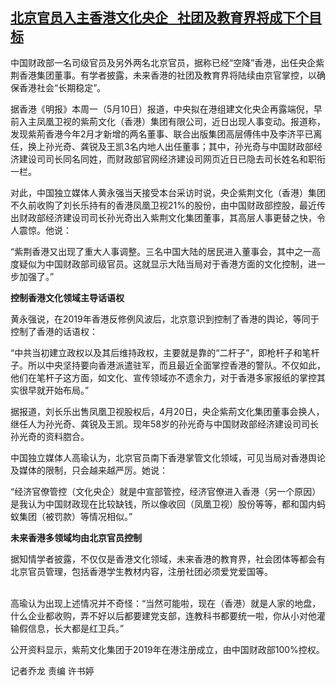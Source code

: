 <!--1620636223000-->
[北京官员入主香港文化央企   社团及教育界将成下个目标](https://www.rfa.org/mandarin/yataibaodao/gangtai/ql0510a-05102021043726.html)
------

<p><span style="font-weight: 400;">中国财政部一名司级官员及另外两名北京官员，据称已经“空降”香港，出任央企紫荆香港集团董事。有学者披露，未来香港的社团及教育界将陆续由京官掌控，以确保香港社会“长期稳定”。</span></p><p><span style="font-weight: 400;">据香港《明报》本周一（5月10日）报道，中央拟在港组建文化央企再露端倪，早前入主凤凰卫视的紫荊文化（香港）集团有限公司，近日出现人事变动。报道称，发现紫荊香港今年2月才新增的两名董事、联合出版集团高层傅伟中及李济平已离任，换上孙光奇、龚锐及王凯3名内地人出任董事；其中，孙光奇与中国财政部经济建设司司长同名同姓，而财政部官网经济建设司网页近日已隐去司长姓名和职衔一栏。</span></p><p><span style="font-weight: 400;">对此，中国独立媒体人黄永强当天接受本台采访时说，央企紫荆文化（香港）集团不久前收购了刘长乐持有的香港凤凰卫视21%的股份，由中国财政部控股，最近传出财政部经济建设司司长孙光奇出入紫荆文化集团董事，其高层人事更替之快，令人震惊。他说：</span></p><p><span style="font-weight: 400;">“紫荆香港又出现了重大人事调整。三名中国大陆的居民进入董事会，其中之一高度疑似为中国财政部司级官员。这就显示大陆当局对于香港方面的文化控制，进一步加强了。”</span></p><p><b>控制香港文化领域主导话语权</b></p><p><span style="font-weight: 400;">黄永强说，在2019年香港反修例风波后，北京意识到控制了香港的舆论，等同于控制了香港的话语权：</span></p><p><span style="font-weight: 400;">“中共当初建立政权以及其后维持政权，主要就是靠的“二杆子”，即枪杆子和笔杆子。所以中央坚持要向香港派遣驻军，而且最近全面掌控香港的警队。不仅如此，他们在笔杆子这方面，如文化、宣传领域亦不遗余力，对于香港多家报纸的掌控其实很早就开始布局。”</span></p><p><span style="font-weight: 400;">据报道，刘长乐出售凤凰卫视股权后，4月20日，央企紫荊文化集团董事会换人，继任人为孙光奇、龚锐及王凯。现年58岁的孙光奇与中国财政部经济建设司司长孙光奇的资料脗合。</span></p><p><span style="font-weight: 400;">中国独立媒体人高瑜认为，北京官员南下香港掌管文化领域，可见当局对香港舆论及媒体的限制，只会越来越严厉。她说：</span></p><p><span style="font-weight: 400;">“经济官僚管控（文化央企）就是中宣部管控，经济官僚进入香港（另一个原因）是我认为中国财政现在比较缺钱，所以像收回（凤凰卫视）股份等等，都和国内蚂蚁集团（被罚款）等情况相似。”</span></p><p><b>未来香港多领域均由北京官员控制</b></p><p><span style="font-weight: 400;">据知情学者披露，不仅仅是香港文化领域，未来香港的教育界，社会团体等都会有北京官员管理，包括香港学生教材内容，注册社团必须爱党爱国等。</span></p><p><br/><span style="font-weight: 400;">高瑜认为出现上述情况并不奇怪：</span><span style="font-weight: 400;">“当然可能啦，现在（香港）就是人家的地盘，什么企业都收购，弄不好以后都要建党支部，连教科书都要统一啦，你从小对他灌输假信息，长大都是红卫兵。”</span></p><p><span style="font-weight: 400;">公开资料显示，紫荊文化集团于2019年在港注册成立，由中国财政部100%控权。</span></p><p></p><p><span style="font-weight: 400;">记者乔龙 责编 许书婷</span></p><p></p>
